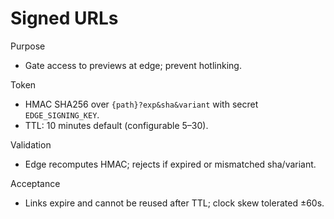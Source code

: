 # Signed URLs

Purpose
- Gate access to previews at edge; prevent hotlinking.

Token
- HMAC SHA256 over `{path}?exp&sha&variant` with secret `EDGE_SIGNING_KEY`.
- TTL: 10 minutes default (configurable 5–30).

Validation
- Edge recomputes HMAC; rejects if expired or mismatched sha/variant.

Acceptance
- Links expire and cannot be reused after TTL; clock skew tolerated ±60s.
